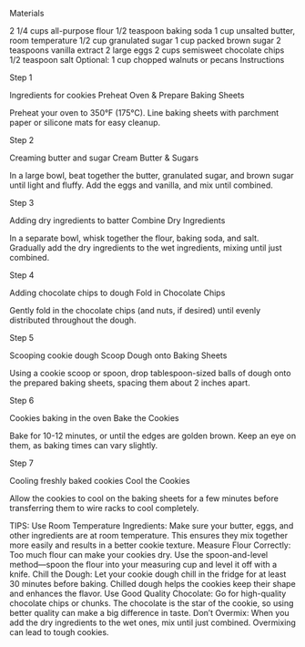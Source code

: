Materials

2 1/4 cups all-purpose flour
1/2 teaspoon baking soda
1 cup unsalted butter, room temperature
1/2 cup granulated sugar
1 cup packed brown sugar
2 teaspoons vanilla extract
2 large eggs
2 cups semisweet chocolate chips
1/2 teaspoon salt
Optional: 1 cup chopped walnuts or pecans
Instructions

Step 1

Ingredients for cookies
Preheat Oven & Prepare Baking Sheets

Preheat your oven to 350°F (175°C). Line baking sheets with parchment paper or silicone mats for easy cleanup.


Step 2

Creaming butter and sugar
Cream Butter & Sugars

In a large bowl, beat together the butter, granulated sugar, and brown sugar until light and fluffy. Add the eggs and vanilla, and mix until combined.


Step 3

Adding dry ingredients to batter
Combine Dry Ingredients

In a separate bowl, whisk together the flour, baking soda, and salt. Gradually add the dry ingredients to the wet ingredients, mixing until just combined.


Step 4

Adding chocolate chips to dough
Fold in Chocolate Chips

Gently fold in the chocolate chips (and nuts, if desired) until evenly distributed throughout the dough.


Step 5

Scooping cookie dough
Scoop Dough onto Baking Sheets

Using a cookie scoop or spoon, drop tablespoon-sized balls of dough onto the prepared baking sheets, spacing them about 2 inches apart.


Step 6

Cookies baking in the oven
Bake the Cookies

Bake for 10-12 minutes, or until the edges are golden brown. Keep an eye on them, as baking times can vary slightly.


Step 7

Cooling freshly baked cookies
Cool the Cookies

Allow the cookies to cool on the baking sheets for a few minutes before transferring them to wire racks to cool completely.

TIPS:
Use Room Temperature Ingredients: Make sure your butter, eggs, and other ingredients are at room temperature. This ensures they mix together more easily and results in a better cookie texture.
Measure Flour Correctly: Too much flour can make your cookies dry. Use the spoon-and-level method—spoon the flour into your measuring cup and level it off with a knife.
Chill the Dough: Let your cookie dough chill in the fridge for at least 30 minutes before baking. Chilled dough helps the cookies keep their shape and enhances the flavor.
Use Good Quality Chocolate: Go for high-quality chocolate chips or chunks. The chocolate is the star of the cookie, so using better quality can make a big difference in taste.
Don’t Overmix: When you add the dry ingredients to the wet ones, mix until just combined. Overmixing can lead to tough cookies.